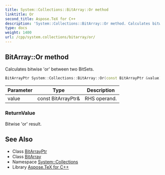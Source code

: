 ```yaml
---
title: System::Collections::BitArray::Or method
linktitle: Or
second_title: Aspose.TeX for C++
description: 'System::Collections::BitArray::Or method. Calculates bitwise ''or'' between two BitSets in C++.'
type: docs
weight: 1400
url: /cpp/system.collections/bitarray/or/
---
```

## BitArray::Or method


Calculates bitwise 'or' between two BitSets.

```cpp
BitArrayPtr System::Collections::BitArray::Or(const BitArrayPtr &value)
```


| Parameter | Type | Description |
| --- | --- | --- |
| value | const BitArrayPtr\& | RHS operand. |

### ReturnValue

Bitwise 'or' result.

## See Also

* Class [BitArrayPtr](../../bitarrayptr/)
* Class [BitArray](../)
* Namespace [System::Collections](../../)
* Library [Aspose.TeX for C++](../../../)
